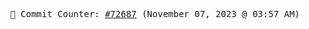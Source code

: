 <p align="center">
    <samp>
        📮 Commit Counter: <a href="https://github.com/Javascript-void0/Javascript-void0/commits/main">#72687</a> (November 07, 2023 @ 03:57 AM)
    </samp>
</p>